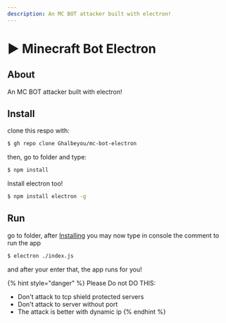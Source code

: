 ```yaml
---
description: An MC BOT attacker built with electron!
---
```


# ▶ Minecraft Bot Electron



## About

An MC BOT attacker built with electron!

## Install

clone this respo with:

```bash
$ gh repo clone Ghalbeyou/mc-bot-electron
```

then, go to folder and type:

```bash
$ npm install
```

Install electron too!

```bash
$ npm install electron -g
```

## Run

go to folder, after [Installing](https://github.com/Ghalbeyou/mc-bot-electron#install) you may now type in console the comment to run the app

```bash
$ electron ./index.js
```

and after your enter that, the app runs for you!

{% hint style="danger" %}
Please Do not DO THIS:

* Don't attack to tcp shield protected servers
* Don't attack to server without port
* The attack is better with dynamic ip
{% endhint %}
